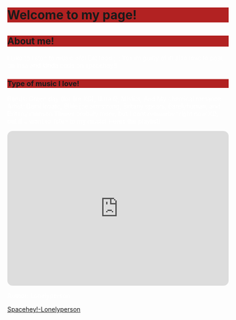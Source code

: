 <h1 style="background-color:firebrick;">Welcome to my page!</h1> 
<DOCTYPE html>
<html>
<head>
<link rel="icon" type="image/x-icon" href="/images/favicon.ico">
</head>
<body>

<h2 style="background-color:firebrick;">About me!</h2> 
<p style="color:white;">I Like to listen to music ofc! Eat food ;-; Yes im guilty of it! also love to post on insa and kinda code on spacehey!!</p>


<h3 style="background-color:firebrick;">Type of music I love!</h3>
<p style="color:white;">Bands: Green day (for life XD), Ultra Q, Misfits, And My chemical romance
  Artist: Demi lovato, Billie joe armstrong, Britany spears, 6arelyhuman, and Britany manson
  Theres probaly more, but I dont remember right now XD, but if u want to listen to my music! Heres the playlist!
</p>

<iframe style="border-radius:12px" src="https://open.spotify.com/embed/playlist/2Oeyrt4oIYWmsTG3YZkkuc?utm_source=generator" width="100%" height="352" frameBorder="0" allowfullscreen="" allow="autoplay; clipboard-write; encrypted-media; fullscreen; picture-in-picture" loading="lazy"></iframe>

</body>
<!-- This is a comment -->
<style>
  Body{
  Background-image: url('https://i.pinimg.com/564x/3e/26/5f/3e265f3b290a7e8615a5bb7194cabe78.jpg');
     
  }
  </style>
<!-- The background of my page! change it here! -->






<footer>
  <p style="color:white;">Author: Lonelyperson</p>
  <p><a href="https://spacehey.com/lonelyperson">Spacehey!-Lonelyperson</a></p>
</footer>







</html>



<!DOCTYPE html>
<html>
<head>
    <link rel="stylesheet" href="https://maxcdn.bootstrapcdn.com/bootstrap/5.1.0/css/bootstrap.min.css">
    <style>
        .tab_content {
            display: none;
        }

        .image-container {
            position: relative;
            display: inline-block;
        }

        .image-zoom {
            display: none;
            position: absolute;
            top: 50%;
            left: 50%;
            transform: translate(-50%, -50%);
            z-index: 999;
        }

        .image-container:hover .image-zoom {
            display: block;
        }

        .delete-btn {
            margin-top: 10px;
            cursor: pointer;
        }
    </style>
</head>
<body>

<div class="container">
    <div class="row">
        <div class="col-md-3">
            <button id="addMusicButton" class="btn btn-primary">Add Music</button>
            <br><br>
            <div class="list-group" id="musicList">
                <!-- Music entries will appear here -->
            </div>
        </div>
        <div class="col-md-9">
            <div class="tab-content">
                <div id="music1" class="tab-pane active tab_content">
                    <!-- Here you can add content for Music 1 -->
                </div>
                <div id="music2" class="tab-pane tab_content">
                    <!-- Here you can add content for Music 2 -->
                </div>
            </div>
        </div>
    </div>
</div>

<script src="https://code.jquery.com/jquery-3.6.0.min.js"></script>
<script src="https://cdn.jsdelivr.net/npm/bootstrap@5.1.0/dist/js/bootstrap.bundle.min.js"></script>
<script>
    $(document).ready(function() {
        var musicIndex = 1;

        $('#addMusicButton').click(function() {
            var artist = prompt('Enter Artist Name:');
            var music = prompt('Enter Music Name:');
            var albumArt = prompt('Enter Album Art URL:');

            var content = '<div class="music-entry" data-index="' + musicIndex + '">' +
                          '<div class="image-container">' +
                          '<img src="' + albumArt + '" alt="Album Art">' +
                          '<div class="image-zoom">' +
                          '<h4>' + artist + '</h4>' +
                          '<p>' + music + '</p>' +
                          '</div>' +
                          '</div>' +
                          '<button class="delete-btn" onclick="deleteMusic(' + musicIndex + ')">Delete</button>' +
                          '</div>';

            $('#musicList').append(content);

            musicIndex++;
        });

        $(document).on('click', '.music-entry', function() {
            $('.tab_content').hide();
            $($(this).attr('href')).show();
        });

        deleteMusic = function(index) {
            $('.music-entry[data-index="' + index + '"]').remove();
        };
    });
</script>

</body>
</html>
